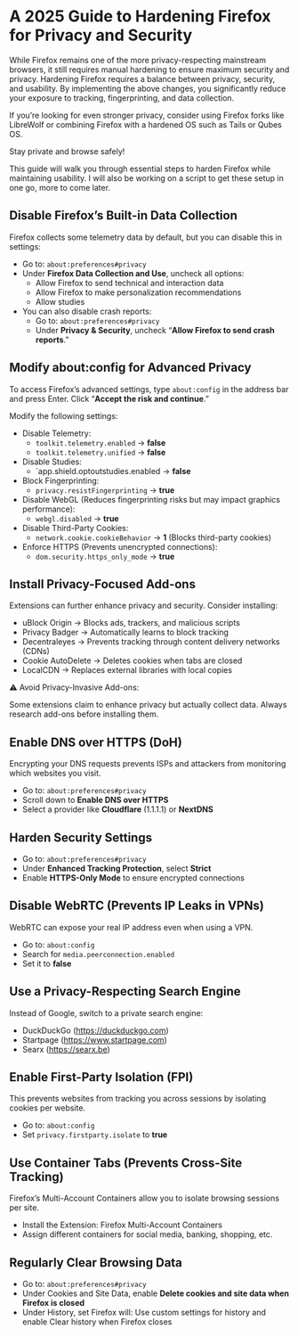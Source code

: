 # A 2025 Guide to Hardening Firefox for Privacy and Security

While Firefox remains one of the more privacy-respecting mainstream browsers, it still requires manual hardening to ensure maximum security and privacy. Hardening Firefox requires a balance between privacy, security, and usability. By implementing the above changes, you significantly reduce your exposure to tracking, fingerprinting, and data collection.

If you’re looking for even stronger privacy, consider using Firefox forks like LibreWolf or combining Firefox with a hardened OS such as Tails or Qubes OS.

Stay private and browse safely!

This guide will walk you through essential steps to harden Firefox while maintaining usability. I will also be working on a script to get these setup in one go, more to come later.

## Disable Firefox’s Built-in Data Collection

Firefox collects some telemetry data by default, but you can disable this in settings:

- Go to: `about:preferences#privacy`
- Under **Firefox Data Collection and Use**, uncheck all options:
    - Allow Firefox to send technical and interaction data
    - Allow Firefox to make personalization recommendations
    - Allow studies
- You can also disable crash reports:
    - Go to: `about:preferences#privacy`
    - Under **Privacy & Security**, uncheck “**Allow Firefox to send crash reports**.”

## Modify about:config for Advanced Privacy

To access Firefox’s advanced settings, type `about:config` in the address bar and press Enter. Click “**Accept the risk and continue**.”

Modify the following settings:

- Disable Telemetry:
    - `toolkit.telemetry.enabled` → **false**
    - `toolkit.telemetry.unified` → **false**
- Disable Studies:
    - `app.shield.optoutstudies.enabled → **false**
- Block Fingerprinting:
    - `privacy.resistFingerprinting` → **true**
- Disable WebGL (Reduces fingerprinting risks but may impact graphics performance):
    - `webgl.disabled` → **true**
- Disable Third-Party Cookies:
    - `network.cookie.cookieBehavior` → **1** (Blocks third-party cookies)
- Enforce HTTPS (Prevents unencrypted connections):
    - `dom.security.https_only_mode` → **true**

## Install Privacy-Focused Add-ons

Extensions can further enhance privacy and security. Consider installing:

- uBlock Origin → Blocks ads, trackers, and malicious scripts
- Privacy Badger → Automatically learns to block tracking
- Decentraleyes → Prevents tracking through content delivery networks (CDNs)
- Cookie AutoDelete → Deletes cookies when tabs are closed
- LocalCDN → Replaces external libraries with local copies

⚠️ Avoid Privacy-Invasive Add-ons:

Some extensions claim to enhance privacy but actually collect data. Always research add-ons before installing them.

## Enable DNS over HTTPS (DoH)

Encrypting your DNS requests prevents ISPs and attackers from monitoring which websites you visit.

- Go to: `about:preferences#privacy`
- Scroll down to **Enable DNS over HTTPS**
- Select a provider like **Cloudflare** (1.1.1.1) or **NextDNS**

## Harden Security Settings

- Go to: `about:preferences#privacy`
- Under **Enhanced Tracking Protection**, select **Strict**
- Enable **HTTPS-Only Mode** to ensure encrypted connections

## Disable WebRTC (Prevents IP Leaks in VPNs)

WebRTC can expose your real IP address even when using a VPN.

- Go to: `about:config`
- Search for `media.peerconnection.enabled`
- Set it to **false**

## Use a Privacy-Respecting Search Engine

Instead of Google, switch to a private search engine:

- DuckDuckGo (https://duckduckgo.com)
- Startpage (https://www.startpage.com)
- Searx (https://searx.be)

## Enable First-Party Isolation (FPI)

This prevents websites from tracking you across sessions by isolating cookies per website.

- Go to: `about:config`
- Set `privacy.firstparty.isolate` to **true**

## Use Container Tabs (Prevents Cross-Site Tracking)

Firefox’s Multi-Account Containers allow you to isolate browsing sessions per site.

- Install the Extension: Firefox Multi-Account Containers
- Assign different containers for social media, banking, shopping, etc.

## Regularly Clear Browsing Data

- Go to: `about:preferences#privacy`
- Under Cookies and Site Data, enable **Delete cookies and site data when Firefox is closed**
- Under History, set Firefox will: Use custom settings for history and enable Clear history when Firefox closes
